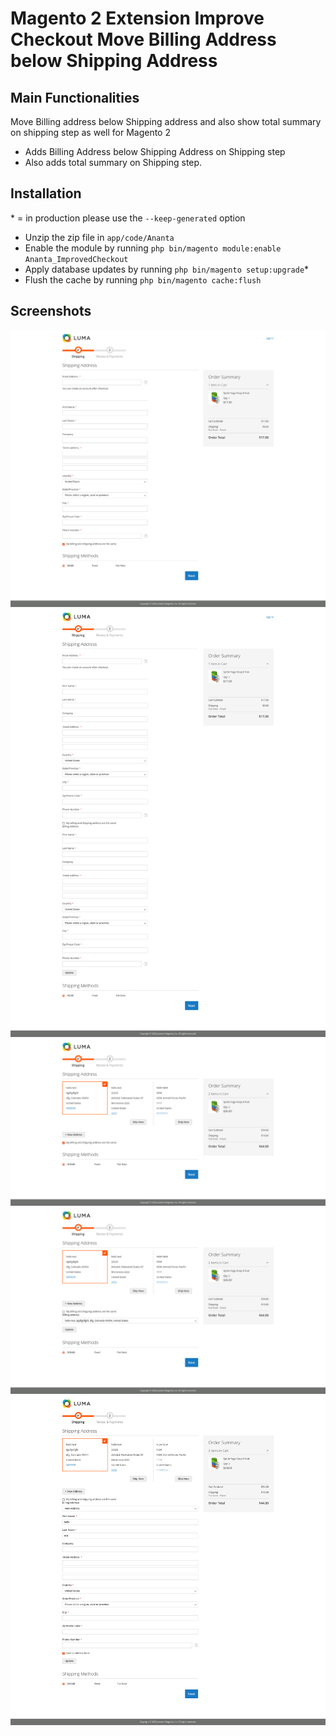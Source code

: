 # Magento 2 Extension Improve Checkout Move Billing Address below Shipping Address

## Main Functionalities
Move Billing address below Shipping address and also show total summary on shipping step as well for Magento 2

- Adds Billing Address below Shipping Address on Shipping step
- Also adds total summary on Shipping step.

## Installation
\* = in production please use the `--keep-generated` option

 - Unzip the zip file in `app/code/Ananta`
 - Enable the module by running `php bin/magento module:enable Ananta_ImprovedCheckout`
 - Apply database updates by running `php bin/magento setup:upgrade`\*
 - Flush the cache by running `php bin/magento cache:flush`


## Screenshots

![Screenshots](https://github.com/nathaodedara/magento2-improvecheckout-move-billing-address-below-shipping-address/blob/main/screenshots/screenshot1.png?raw=true)
![Screenshots](https://github.com/nathaodedara/magento2-improvecheckout-move-billing-address-below-shipping-address/blob/main/screenshots/screenshot2.png?raw=true)
![Screenshots](https://github.com/nathaodedara/magento2-improvecheckout-move-billing-address-below-shipping-address/blob/main/screenshots/screenshot3.png?raw=true)
![Screenshots](https://github.com/nathaodedara/magento2-improvecheckout-move-billing-address-below-shipping-address/blob/main/screenshots/screenshot4.png?raw=true)
![Screenshots](https://github.com/nathaodedara/magento2-improvecheckout-move-billing-address-below-shipping-address/blob/main/screenshots/screenshot5.png?raw=true)

